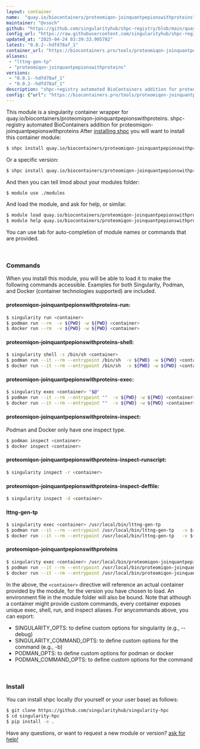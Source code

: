 ```yaml
---
layout: container
name:  "quay.io/biocontainers/proteomiqon-joinquantpepionswithproteins"
maintainer: "@vsoch"
github: "https://github.com/singularityhub/shpc-registry/blob/main/quay.io/biocontainers/proteomiqon-joinquantpepionswithproteins/container.yaml"
config_url: "https://raw.githubusercontent.com/singularityhub/shpc-registry/main/quay.io/biocontainers/proteomiqon-joinquantpepionswithproteins/container.yaml"
updated_at: "2025-04-24 03:39:33.905782"
latest: "0.0.2--hdfd78af_1"
container_url: "https://biocontainers.pro/tools/proteomiqon-joinquantpepionswithproteins"
aliases:
 - "lttng-gen-tp"
 - "proteomiqon-joinquantpepionswithproteins"
versions:
 - "0.0.1--hdfd78af_1"
 - "0.0.2--hdfd78af_1"
description: "shpc-registry automated BioContainers addition for proteomiqon-joinquantpepionswithproteins"
config: {"url": "https://biocontainers.pro/tools/proteomiqon-joinquantpepionswithproteins", "maintainer": "@vsoch", "description": "shpc-registry automated BioContainers addition for proteomiqon-joinquantpepionswithproteins", "latest": {"0.0.2--hdfd78af_1": "sha256:ca57e95b0d02065521215cfb307c596430dfb8438996916247292cfbcf5ee2f9"}, "tags": {"0.0.1--hdfd78af_1": "sha256:ab87dbd5b9e39b2f378c6ae456b39a9e293c8fdfb1d47b26cc2d35aa6003f1d2", "0.0.2--hdfd78af_1": "sha256:ca57e95b0d02065521215cfb307c596430dfb8438996916247292cfbcf5ee2f9"}, "docker": "quay.io/biocontainers/proteomiqon-joinquantpepionswithproteins", "aliases": {"lttng-gen-tp": "/usr/local/bin/lttng-gen-tp", "proteomiqon-joinquantpepionswithproteins": "/usr/local/bin/proteomiqon-joinquantpepionswithproteins"}}
---
```


This module is a singularity container wrapper for quay.io/biocontainers/proteomiqon-joinquantpepionswithproteins.
shpc-registry automated BioContainers addition for proteomiqon-joinquantpepionswithproteins
After [installing shpc](#install) you will want to install this container module:


```bash
$ shpc install quay.io/biocontainers/proteomiqon-joinquantpepionswithproteins
```

Or a specific version:

```bash
$ shpc install quay.io/biocontainers/proteomiqon-joinquantpepionswithproteins:0.0.2--hdfd78af_1
```

And then you can tell lmod about your modules folder:

```bash
$ module use ./modules
```

And load the module, and ask for help, or similar.

```bash
$ module load quay.io/biocontainers/proteomiqon-joinquantpepionswithproteins/0.0.2--hdfd78af_1
$ module help quay.io/biocontainers/proteomiqon-joinquantpepionswithproteins/0.0.2--hdfd78af_1
```

You can use tab for auto-completion of module names or commands that are provided.

<br>

### Commands

When you install this module, you will be able to load it to make the following commands accessible.
Examples for both Singularity, Podman, and Docker (container technologies supported) are included.

#### proteomiqon-joinquantpepionswithproteins-run:

```bash
$ singularity run <container>
$ podman run --rm  -v ${PWD} -w ${PWD} <container>
$ docker run --rm  -v ${PWD} -w ${PWD} <container>
```

#### proteomiqon-joinquantpepionswithproteins-shell:

```bash
$ singularity shell -s /bin/sh <container>
$ podman run --it --rm --entrypoint /bin/sh  -v ${PWD} -w ${PWD} <container>
$ docker run --it --rm --entrypoint /bin/sh  -v ${PWD} -w ${PWD} <container>
```

#### proteomiqon-joinquantpepionswithproteins-exec:

```bash
$ singularity exec <container> "$@"
$ podman run --it --rm --entrypoint ""  -v ${PWD} -w ${PWD} <container> "$@"
$ docker run --it --rm --entrypoint ""  -v ${PWD} -w ${PWD} <container> "$@"
```

#### proteomiqon-joinquantpepionswithproteins-inspect:

Podman and Docker only have one inspect type.

```bash
$ podman inspect <container>
$ docker inspect <container>
```

#### proteomiqon-joinquantpepionswithproteins-inspect-runscript:

```bash
$ singularity inspect -r <container>
```

#### proteomiqon-joinquantpepionswithproteins-inspect-deffile:

```bash
$ singularity inspect -d <container>
```


#### lttng-gen-tp

```bash
$ singularity exec <container> /usr/local/bin/lttng-gen-tp
$ podman run --it --rm --entrypoint /usr/local/bin/lttng-gen-tp   -v ${PWD} -w ${PWD} <container> -c " $@"
$ docker run --it --rm --entrypoint /usr/local/bin/lttng-gen-tp   -v ${PWD} -w ${PWD} <container> -c " $@"
```


#### proteomiqon-joinquantpepionswithproteins

```bash
$ singularity exec <container> /usr/local/bin/proteomiqon-joinquantpepionswithproteins
$ podman run --it --rm --entrypoint /usr/local/bin/proteomiqon-joinquantpepionswithproteins   -v ${PWD} -w ${PWD} <container> -c " $@"
$ docker run --it --rm --entrypoint /usr/local/bin/proteomiqon-joinquantpepionswithproteins   -v ${PWD} -w ${PWD} <container> -c " $@"
```



In the above, the `<container>` directive will reference an actual container provided
by the module, for the version you have chosen to load. An environment file in the
module folder will also be bound. Note that although a container
might provide custom commands, every container exposes unique exec, shell, run, and
inspect aliases. For anycommands above, you can export:

 - SINGULARITY_OPTS: to define custom options for singularity (e.g., --debug)
 - SINGULARITY_COMMAND_OPTS: to define custom options for the command (e.g., -b)
 - PODMAN_OPTS: to define custom options for podman or docker
 - PODMAN_COMMAND_OPTS: to define custom options for the command

<br>

### Install

You can install shpc locally (for yourself or your user base) as follows:

```bash
$ git clone https://github.com/singularityhub/singularity-hpc
$ cd singularity-hpc
$ pip install -e .
```

Have any questions, or want to request a new module or version? [ask for help!](https://github.com/singularityhub/singularity-hpc/issues)